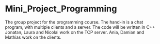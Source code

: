 # Mini_Project_Programming
The group project for the programming course.
The hand-in is a chat program, with multiple clients and a server.
The code will be written in C++
Jonatan, Laura and Nicolai work on the TCP server.
Ania, Damian and Mathias work on the clients.
